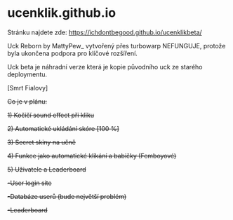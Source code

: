 # ucenklik.github.io
Stránku najdete zde: https://ichdontbegood.github.io/ucenklikbeta/

Uck Reborn by MattyPew_ vytvořený přes turbowarp NEFUNGUJE, protože byla ukončena podpora pro klíčové rozšíření.

Uck beta je náhradní verze která je kopie původního uck ze starého deploymentu.

[Smrt Fialovy]








~~Co je v plánu:~~

~~1) Kočičí sound effect při kliku~~

~~2) Automatické ukládání skóre [100 %]~~

~~3) Secret skiny na učně~~

~~4) Funkce jako automatické klikání a babičky (Femboyové)~~

~~5) Uživatele a Leaderboard~~

 ~~-User login site~~
 
 ~~-Databáze userů (bude největší problém)~~
 
  ~~-Leaderboard~~ 
  
